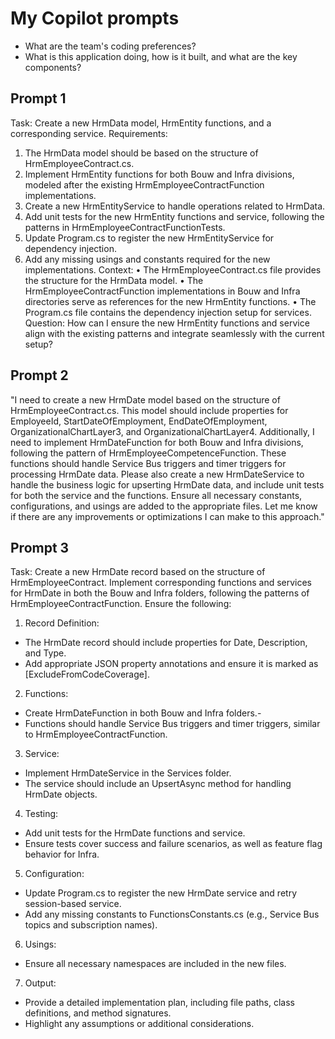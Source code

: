 # My Copilot prompts

- What are the team's coding preferences?
- What is this application doing, how is it built, and what are the key components?


## Prompt 1
Task: Create a new HrmData model, HrmEntity functions, and a corresponding service.
Requirements:
1.	The HrmData model should be based on the structure of HrmEmployeeContract.cs.
2.	Implement HrmEntity functions for both Bouw and Infra divisions, modeled after the existing HrmEmployeeContractFunction implementations.
3.	Create a new HrmEntityService to handle operations related to HrmData.
4.	Add unit tests for the new HrmEntity functions and service, following the patterns in HrmEmployeeContractFunctionTests.
5.	Update Program.cs to register the new HrmEntityService for dependency injection.
6.	Add any missing usings and constants required for the new implementations.
Context:
•	The HrmEmployeeContract.cs file provides the structure for the HrmData model.
•	The HrmEmployeeContractFunction implementations in Bouw and Infra directories serve as references for the new HrmEntity functions.
•	The Program.cs file contains the dependency injection setup for services.
Question: How can I ensure the new HrmEntity functions and service align with the existing patterns and integrate seamlessly with the current setup?


## Prompt 2
"I need to create a new HrmDate model based on the structure of HrmEmployeeContract.cs. This model should include properties for EmployeeId, StartDateOfEmployment, EndDateOfEmployment, OrganizationalChartLayer3, and OrganizationalChartLayer4.
Additionally, I need to implement HrmDateFunction for both Bouw and Infra divisions, following the pattern of HrmEmployeeCompetenceFunction. These functions should handle Service Bus triggers and timer triggers for processing HrmDate data.
Please also create a new HrmDateService to handle the business logic for upserting HrmDate data, and include unit tests for both the service and the functions. Ensure all necessary constants, configurations, and usings are added to the appropriate files.
Let me know if there are any improvements or optimizations I can make to this approach."

## Prompt 3
Task: Create a new HrmDate record based on the structure of HrmEmployeeContract. Implement corresponding functions and services for HrmDate in both the Bouw and Infra folders, following the patterns of HrmEmployeeContractFunction. Ensure the following:
1.	Record Definition:
-	The HrmDate record should include properties for Date, Description, and Type.
-	Add appropriate JSON property annotations and ensure it is marked as [ExcludeFromCodeCoverage].
2.	Functions:
-	Create HrmDateFunction in both Bouw and Infra folders.-
-	Functions should handle Service Bus triggers and timer triggers, similar to HrmEmployeeContractFunction.
3.	Service:
- Implement HrmDateService in the Services folder.
- The service should include an UpsertAsync method for handling HrmDate objects.
4.	Testing:
- Add unit tests for the HrmDate functions and service.
- Ensure tests cover success and failure scenarios, as well as feature flag behavior for Infra.
5.	Configuration:
- Update Program.cs to register the new HrmDate service and retry session-based service.
- Add any missing constants to FunctionsConstants.cs (e.g., Service Bus topics and subscription names).
6.	Usings:
- Ensure all necessary namespaces are included in the new files.
7.	Output:
- Provide a detailed implementation plan, including file paths, class definitions, and method signatures.
- Highlight any assumptions or additional considerations.


